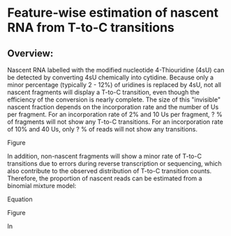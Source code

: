 # Feature-wise estimation of nascent RNA from T-to-C transitions

## Overview:
Nascent RNA labelled with the modified nucleotide 4-Thiouridine (4sU) can be detected by converting 4sU chemically into cytidine. Because only a minor percentage (typically 2 - 12%) of uridines is replaced by 4sU, not all nascent fragments will display a T-to-C transition, even though the efficiency of the conversion is nearly complete. The size of this "invisible" nascent fraction depends on the incorporation rate and the number of Us per fragment. For an incorporation rate of 2% and 10 Us per fragment, ? % of fragments will not show any T-to-C transitions. For an incorporation rate of 10% and 40 Us, only ? % of reads will not show any transitions.

Figure

In addition, non-nascent fragments will show a minor rate of T-to-C transitions due to errors during reverse transcription or sequencing, which also contribute to the observed distribution of T-to-C transition counts. Therefore, the proportion of nascent reads can be estimated from a binomial mixture model:

Equation

Figure

In <Title of mansucript> (ref.), we estimated these parameters separately for intronic and spliced fragments as well as for regulatory groups of genes.  

## Steps
> Alignment to the genome using STAR (ref)
> Identification of SNPs (from an external set of sequences; theoretically, this can be achieved from the same data, because SNPs should lead to a much higher T-to-C transition rate than 4sU incorporation)
> Removal of reads that overlap putative SNPs
> Identification and annotation of intronic and exon-exon junction reads with featureCounts (ref)
> Feature-wise counting of T-to-C transitions (i.e. at the gene-level)
> Estimation of parameters (transition probability and proportion of nascent reads, background transition rate within non-nascent reads) for groups of genes using non-linear regression in R 

## Tools
In <Title of mansucript> (ref.), we used the following tools:
> STAR v2.5.3a
> samtools v???
> featureCounts v???
> R v4.0.5
